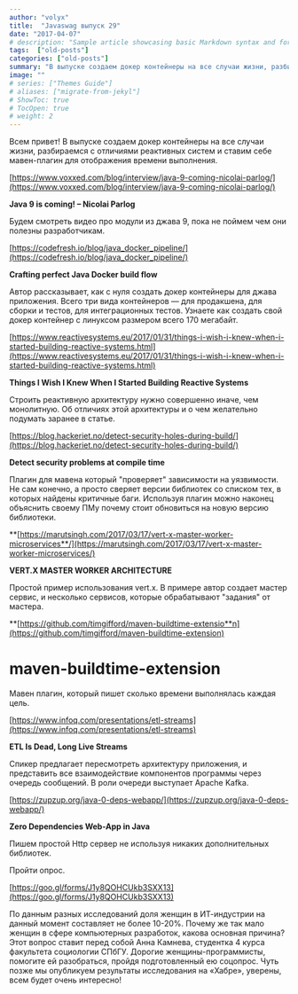 ```yaml
---
author: "volyx"
title:  "Javaswag выпуск 29"
date: "2017-04-07"
# description: "Sample article showcasing basic Markdown syntax and formatting for HTML elements."
tags:  ["old-posts"]
categories: ["old-posts"]
summary: "В выпуске создаем докер контейнеры на все случаи жизни, разбираемся с отличиями реактивных систем и ставим себе мавен-плагин для отображения времени выполнения."
image: ""
# series: ["Themes Guide"]
# aliases: ["migrate-from-jekyl"]
# ShowToc: true
# TocOpen: true
# weight: 2
---
```


Всем привет!
В выпуске создаем докер контейнеры на все случаи жизни, разбираемся с отличиями реактивных систем и ставим себе мавен-плагин для отображения времени выполнения.

[https://www.voxxed.com/blog/interview/java-9-coming-nicolai-parlog/](https://www.voxxed.com/blog/interview/java-9-coming-nicolai-parlog/)

**Java 9 is coming! – Nicolai Parlog**

Будем смотреть видео про модули из джава 9, пока не поймем чем они полезны разработчикам. 

[https://codefresh.io/blog/java_docker_pipeline/](https://codefresh.io/blog/java_docker_pipeline/)

**Crafting perfect Java Docker build flow**

Автор рассказывает, как с нуля создать докер контейнеры для джава приложения. Всего три вида контейнеров — для продакшена, для сборки и тестов, для интеграционных тестов. Узнаете как создать свой докер контейнер с линуксом размером всего 170 мегабайт. 

[https://www.reactivesystems.eu/2017/01/31/things-i-wish-i-knew-when-i-started-building-reactive-systems.html](https://www.reactivesystems.eu/2017/01/31/things-i-wish-i-knew-when-i-started-building-reactive-systems.html)

**Things I Wish I Knew When I Started Building Reactive Systems**

Строить реактивную архитектуру нужно совершенно иначе, чем монолитную. Об отличиях этой архитектуры и о чем желательно подумать заранее в статье.

[https://blog.hackeriet.no/detect-security-holes-during-build/](https://blog.hackeriet.no/detect-security-holes-during-build/)

**Detect security problems at compile time**

Плагин для мавена который "проверяет" зависимости  на уязвимости. Не сам конечно, а просто сверяет версии библиотек со списком тех, в которых найдены критичные баги.  Используя плагин можно наконец объяснить своему ПМу почему стоит обновиться на новую версию библиотеки.

**[https://marutsingh.com/2017/03/17/vert-x-master-worker-microservices**/](https://marutsingh.com/2017/03/17/vert-x-master-worker-microservices/)

**VERT.X MASTER WORKER ARCHITECTURE**

Простой пример использования vert.x. В примере автор создает мастер сервис, и несколько сервисов, которые обрабатывают "задания" от мастера.

**[https://github.com/timgifford/maven-buildtime-extensio**n](https://github.com/timgifford/maven-buildtime-extension)

# **maven-buildtime-extension**

Мавен плагин, который пишет сколько времени выполнялась каждая цель.

[https://www.infoq.com/presentations/etl-streams](https://www.infoq.com/presentations/etl-streams)

**ETL Is Dead, Long Live Streams**

Спикер предлагает пересмотреть архитектуру приложения, и представить все взаимодействие компонентов программы через очередь сообщений. В роли очереди выступает Apache Kafka. 

[https://zupzup.org/java-0-deps-webapp/](https://zupzup.org/java-0-deps-webapp/)

**Zero Dependencies Web-App in Java**

Пишем простой Http сервер не используя никаких дополнительных библиотек.

Пройти опрос.

[https://goo.gl/forms/J1y8QOHCUkb3SXX13](https://goo.gl/forms/J1y8QOHCUkb3SXX13)

По данным разных исследований доля женщин в ИТ-индустрии на данный момент составляет не более 10-20%. Почему же так мало женщин в сфере компьютерных разработок, какова основная причина? Этот вопрос ставит перед собой Анна Камнева, студентка 4 курса факультета социологии СПбГУ. Дорогие женщины-программисты, помогите ей разобраться, пройдя подготовленный ею соцопрос. Чуть позже мы опубликуем результаты исследования на «Хабре», уверены, всем будет очень интересно! 
